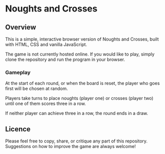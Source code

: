 # Noughts and Crosses

## Overview

This is a simple, interactive browser version of Noughts and Crosses, built with HTML, CSS and vanilla JavaScript.

The game is not currently hosted online. If you would like to play, simply clone the repository and run the program in your browser.

### Gameplay

At the start of each round, or when the board is reset, the player who goes first will be chosen at random.

Players take turns to place noughts (player one) or crosses (player two) until one of them scores three in a row.

If neither player can achieve three in a row, the round ends in a draw.

## Licence

Please feel free to copy, share, or critique any part of this repository. Suggestions on how to improve the game are always welcome!